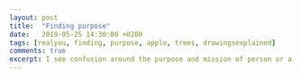 ```yaml
---
layout: post
title:  "Finding purpose"
date:   2019-05-25 14:30:00 +0200
tags: [realyou, finding, purpose, apple, trees, drawingsexplained]
comments: true
excerpt: I see confusion around the purpose and mission of person or a company. In this post I try to explain how, through nature, I'm feeling the difference.
---
```

